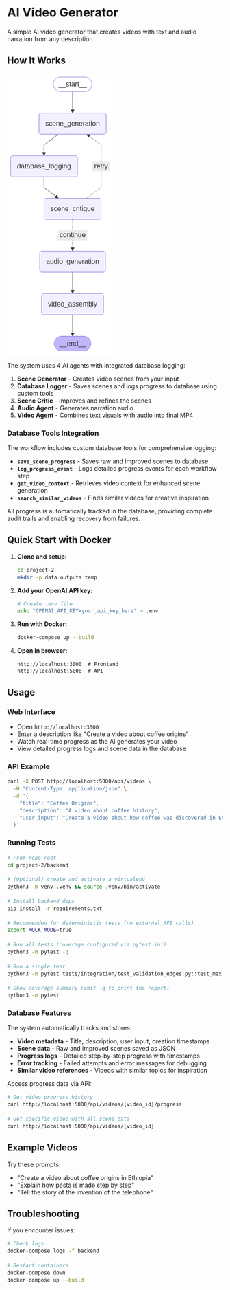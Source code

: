 # AI Video Generator

A simple AI video generator that creates videos with text and audio narration from any description.

## How It Works

![Workflow](graph.png)

The system uses 4 AI agents with integrated database logging:

1. **Scene Generator** - Creates video scenes from your input
2. **Database Logger** - Saves scenes and logs progress to database using custom tools
3. **Scene Critic** - Improves and refines the scenes  
4. **Audio Agent** - Generates narration audio
5. **Video Agent** - Combines text visuals with audio into final MP4

### Database Tools Integration

The workflow includes custom database tools for comprehensive logging:

- **`save_scene_progress`** - Saves raw and improved scenes to database
- **`log_progress_event`** - Logs detailed progress events for each workflow step
- **`get_video_context`** - Retrieves video context for enhanced scene generation
- **`search_similar_videos`** - Finds similar videos for creative inspiration

All progress is automatically tracked in the database, providing complete audit trails and enabling recovery from failures.

## Quick Start with Docker

1. **Clone and setup:**
   ```bash
   cd project-2
   mkdir -p data outputs temp
   ```

2. **Add your OpenAI API key:**
   ```bash
   # Create .env file
   echo "OPENAI_API_KEY=your_api_key_here" > .env
   ```

3. **Run with Docker:**
   ```bash
   docker-compose up --build
   ```

4. **Open in browser:**
   ```
   http://localhost:3000  # Frontend
   http://localhost:5000  # API
   ```

## Usage

### Web Interface
- Open `http://localhost:3000`
- Enter a description like "Create a video about coffee origins"
- Watch real-time progress as the AI generates your video
- View detailed progress logs and scene data in the database

### API Example
```bash
curl -X POST http://localhost:5000/api/videos \
  -H "Content-Type: application/json" \
  -d '{
    "title": "Coffee Origins",
    "description": "A video about coffee history",
    "user_input": "Create a video about how coffee was discovered in Ethiopia"
  }'
```

### Running Tests

```bash
# From repo root
cd project-2/backend

# (Optional) create and activate a virtualenv
python3 -m venv .venv && source .venv/bin/activate

# Install backend deps
pip install -r requirements.txt

# Recommended for deterministic tests (no external API calls)
export MOCK_MODE=true

# Run all tests (coverage configured via pytest.ini)
python3 -m pytest -q

# Run a single test
python3 -m pytest tests/integration/test_validation_edges.py::test_max_lengths_ok -v

# Show coverage summary (omit -q to print the report)
python3 -m pytest
```

### Database Features

The system automatically tracks and stores:
- **Video metadata** - Title, description, user input, creation timestamps
- **Scene data** - Raw and improved scenes saved as JSON
- **Progress logs** - Detailed step-by-step progress with timestamps
- **Error tracking** - Failed attempts and error messages for debugging
- **Similar video references** - Videos with similar topics for inspiration

Access progress data via API:
```bash
# Get video progress history
curl http://localhost:5000/api/videos/{video_id}/progress

# Get specific video with all scene data
curl http://localhost:5000/api/videos/{video_id}
```

## Example Videos

Try these prompts:
- "Create a video about coffee origins in Ethiopia"
- "Explain how pasta is made step by step"
- "Tell the story of the invention of the telephone"

## Troubleshooting

If you encounter issues:
```bash
# Check logs
docker-compose logs -f backend

# Restart containers
docker-compose down
docker-compose up --build
```